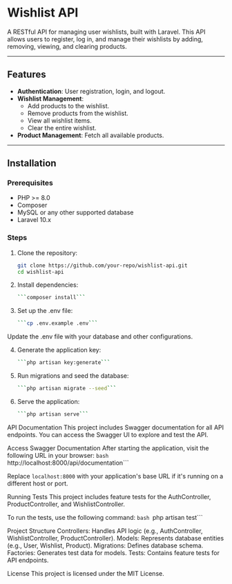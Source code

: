 # Wishlist API

A RESTful API for managing user wishlists, built with Laravel. This API allows users to register, log in, and manage their wishlists by adding, removing, viewing, and clearing products.

---

## Features

- **Authentication**: User registration, login, and logout.
- **Wishlist Management**:
  - Add products to the wishlist.
  - Remove products from the wishlist.
  - View all wishlist items.
  - Clear the entire wishlist.
- **Product Management**: Fetch all available products.

---

## Installation

### Prerequisites

- PHP >= 8.0
- Composer
- MySQL or any other supported database
- Laravel 10.x

### Steps

1. Clone the repository:
   ```bash
   git clone https://github.com/your-repo/wishlist-api.git
   cd wishlist-api

2. Install dependencies:
    ```bash
    ```composer install```

3. Set up the .env file:
    ```bash
    ```cp .env.example .env```

Update the .env file with your database and other configurations.

4. Generate the application key:
    ```bash
    ```php artisan key:generate```

5. Run migrations and seed the database:
    ```bash
    ```php artisan migrate --seed```

4. Serve the application:
    ```bash
    ```php artisan serve```

API Documentation
This project includes Swagger documentation for all API endpoints. You can access the Swagger UI to explore and test the API.

Access Swagger Documentation
After starting the application, visit the following URL in your browser:
    ```bash
    ```http://localhost:8000/api/documentation```

Replace `localhost:8000` with your application's base URL if it's running on a different host or port.


Running Tests
This project includes feature tests for the AuthController, ProductController, and WishlistController.

To run the tests, use the following command:
    ```bash
    ```php artisan test```


Project Structure
Controllers: Handles API logic (e.g., AuthController, WishlistController, ProductController).
Models: Represents database entities (e.g., User, Wishlist, Product).
Migrations: Defines database schema.
Factories: Generates test data for models.
Tests: Contains feature tests for API endpoints.

License
This project is licensed under the MIT License.

